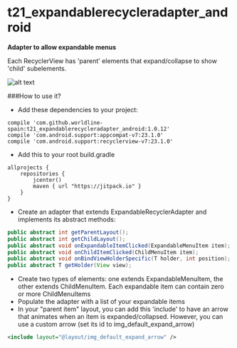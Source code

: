 # t21_expandablerecycleradapter_android
**Adapter to allow expandable menus**

Each RecyclerView has 'parent' elements that expand/collapse to show 'child' subelements. 

![alt text](https://github.com/worldline-spain/t21_expandablerecycleradapter_android/blob/master/ExpandableRecyclerAdapter-capture-smaller.png "")

###How to use it?
- Add these dependencies to your project:
```
compile 'com.github.worldline-spain:t21_expandablerecycleradapter_android:1.0.12'
compile 'com.android.support:appcompat-v7:23.1.0'
compile 'com.android.support:recyclerview-v7:23.1.0'
```
- Add this to your root build.gradle
```
allprojects {
    repositories {
        jcenter()
        maven { url "https://jitpack.io" }
    }
}

```
- Create an adapter that extends ExpandableRecyclerAdapter and implements its abstract methods:
```java
public abstract int getParentLayout();
public abstract int getChildLayout();
public abstract void onExpandableItemClicked(ExpandableMenuItem item);
public abstract void onChildItemClicked(ChildMenuItem item);
public abstract void onBindViewHolderSpecific(T holder, int position);
public abstract T getHolder(View view);
```
- Create two types of elements: one extends ExpandableMenuItem, the other extends ChildMenuItem. Each expandable item can contain zero or more ChildMenuItems
- Populate the adapter with a list of your expandable items
- In your "parent item" layout, you can add this 'include' to have an arrow that animates when an item is expanded/collapsed. However, you can use a custom arrow (set its id to img_default_expand_arrow)
```xml
<include layout="@layout/img_default_expand_arrow" />
```
